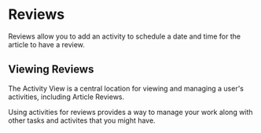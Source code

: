 # Reviews
Reviews allow you to add an activity to schedule a date and time for the article to have a review. 

## Viewing Reviews
The Activity View is a central location for viewing and managing a user's activities, including Article Reviews.

Using activities for reviews provides a way to manage your work along with other tasks and activites that you might have.